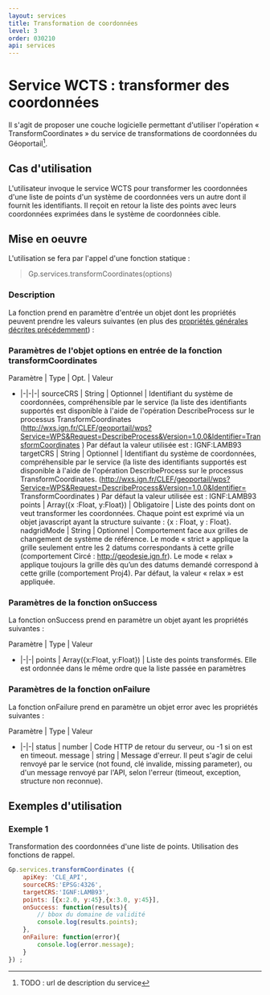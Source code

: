 ```yaml
---
layout: services
title: Transformation de coordonnées
level: 3
order: 030210
api: services
---
```


# Service WCTS : transformer des coordonnées

Il s'agit de proposer une couche logicielle permettant d'utiliser l'opération « TransformCoordinates » du service de transformations de coordonnées du Géoportail[^10].

## Cas d'utilisation

L'utilisateur invoque le service WCTS pour transformer les coordonnées d'une liste de points d'un système de coordonnées vers un autre dont il fournit les identifiants. Il reçoit en retour la liste des points avec leurs coordonnées exprimées dans le système de coordonnées cible.

## Mise en oeuvre

L'utilisation se fera par l'appel d'une fonction statique :

> Gp.services.transformCoordinates(options)

### Description

La fonction prend en paramètre d'entrée un objet dont les propriétés peuvent prendre les valeurs suivantes (en plus des [propriétés générales décrites précédemment](./dd_services.html#commonParams)) :

### Paramètres de l'objet options en entrée de la fonction transformCoordinates

Paramètre | Type | Opt. | Valeur
- |-|-|-|
sourceCRS | String | Optionnel | Identifiant du système de coordonnées, compréhensible par le service (la liste des identifiants supportés est disponible à l'aide de l'opération DescribeProcess sur le processus TransformCoordinates (http://wxs.ign.fr/CLEF/geoportail/wps?Service=WPS&Request=DescribeProcess&Version=1.0.0&Identifier=TransformCoordinates ) Par défaut la valeur utilisée est : IGNF:LAMB93
targetCRS | String | Optionnel | Identifiant du système de coordonnées, compréhensible par le service (la liste des identifiants supportés est disponible à l'aide de l'opération DescribeProcess sur le processus TransformCoordinates. (http://wxs.ign.fr/CLEF/geoportail/wps?Service=WPS&Request=DescribeProcess&Version=1.0.0&Identifier= TransformCoordinates ) Par défaut la valeur utilisée est : IGNF:LAMB93
points | Array({x :Float, y:Float}) | Obligatoire | Liste des points dont on veut transformer les coordonnées. Chaque point est exprimé via un objet javascript ayant la structure suivante : {x : Float, y : Float}.
nadgridMode | String | Optionnel | Comportement face aux grilles de changement de système de référence. Le mode « strict » applique la grille seulement entre les 2 datums correspondants à cette grille (comportement Circé : http://geodesie.ign.fr). Le mode « relax » applique toujours la grille dès qu’un des datums demandé correspond à cette grille (comportement Proj4). Par défaut, la valeur « relax » est appliquée.

### Paramètres de la fonction onSuccess

La fonction onSuccess prend en paramètre un objet ayant les propriétés suivantes :

Paramètre | Type | Valeur
- |-|-|
points | Array({x:Float, y:Float}) | Liste des points transformés. Elle est ordonnée dans le même ordre que la liste passée en paramètres

### Paramètres de la fonction onFailure

La fonction onFailure prend en paramètre un objet error avec les propriétés suivantes :

Paramètre | Type | Valeur
- |-|-|
status | number | Code HTTP de retour du serveur, ou -1 si on est en timeout.
message | string | Message d'erreur. Il peut s'agir de celui renvoyé par le service (not found, clé invalide, missing parameter), ou d'un message renvoyé par l'API, selon l'erreur (timeout, exception, structure non reconnue).


## Exemples d'utilisation

### Exemple 1

Transformation des coordonnées d'une liste de points. Utilisation des fonctions de rappel.


``` javascript
Gp.services.transformCoordinates ({
	apiKey: 'CLE_API',
	sourceCRS:'EPSG:4326',
	targetCRS:'IGNF:LAMB93',
	points: [{x:2.0, y:45},{x:3.0, y:45}],
	onSuccess: function(results){
		// bbox du domaine de validité
		console.log(results.points);
	},
	onFailure: function(error){
		console.log(error.message);
	}
}) ;
```

[^10]: TODO : url de description du service
